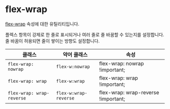 # flex-wrap

[flex-wrap](https://developer.mozilla.org/en-US/docs/Web/CSS/flex-wrap) 속성에 대한 유틸리티입니다.

플렉스 항목이 강제로 한 줄로 표시되거나 여러 줄로 줄 바꿈할 수 있는지를 설정합니다. 줄 바꿈이 허용되면 줄이 쌓이는 방향도 설정합니다.

<table>
  <thead>
    <tr>
      <th scope="col">클래스</th>
      <th scope="col">약어 클래스</th>
      <th scope="col">속성</th>
    </tr>
  </thead>
  <tbody>
<!-- flex-wrap: nowrap -->
<tr>
  <td><code>flex-wrap: nowrap</code></td>
  <td><code>flex-w:nowrap</code></td>
  <td><span class="code">flex-wrap: nowrap !important;</span></td>
</tr>

<!-- flex-wrap: wrap -->
<tr>
  <td><code>flex-wrap: wrap</code></td>
  <td><code>flex-w:wrap</code></td>
  <td><span class="code">flex-wrap: wrap !important;</span></td>
</tr>

<!-- flex-wrap: wrap-reverse -->
<tr>
  <td><code>flex-wrap: wrap-reverse</code></td>
  <td><code>flex-w:wrap-reverse</code></td>
  <td><span class="code">flex-wrap: wrap-reverse !important;</span></td>
</tr>

  </tbody>

</table>
